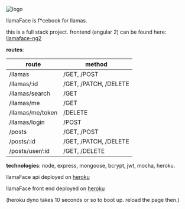 ![logo](https://github.com/ashbadger/llamaface-ng2/blob/master/src/assets/images/logo.png?raw=true)

llamaFace is f*cebook for llamas.

this is a full stack project. frontend (angular 2) can be found here: [llamaface-ng2](https://github.com/ashbadger/llamaface-ng2)

__routes__: 

|route|method|
|-----|-------|
|/llamas|/GET, /POST|
|/llamas/:id|/GET, /PATCH, /DELETE|
|/llamas/search|/GET|
|/llamas/me| /GET |
|/llamas/me/token| /DELETE|
|/llamas/login| /POST|
|/posts| /GET, /POST|
|/posts/:id| /GET, /PATCH, /DELETE|
|/posts/user/:id| /GET, /DELETE|


**technologies**: node, express, mongoose, bcrypt, jwt, mocha, heroku.

llamaFace api deployed on [heroku](https://llamaface-api.herokuapp.com/llamas)

llamaFace front end deployed on [heroku](https://llamaface-ng2.herokuapp.com/posts)

(heroku dyno takes 10 seconds or so to boot up. reload the page then.)